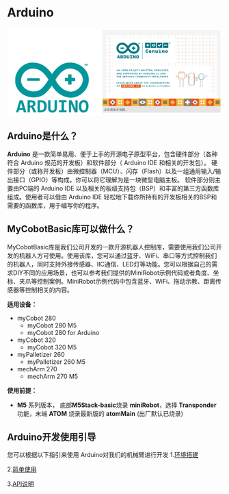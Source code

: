 # Arduino

![arduino](../../../resources\3-FunctionsAndApplications\6.developmentGuide\Arduino/ard-01.jpg)

## Arduino是什么？  

**Arduino** 是一款简单易用、便于上手的开源电子原型平台，包含硬件部分（各种符合 Arduino 规范的开发板）和软件部分（ Arduino IDE 和相关的开发包）。
硬件部分（或称开发板）由微控制器（MCU）、闪存（Flash）以及一组通用输入/输出接口（GPIO）等构成，你可以将它理解为是一块微型电脑主板。
软件部分则主要由PC端的 Arduino IDE 以及相关的板级支持包（BSP）和丰富的第三方函数库组成。使用者可以借由 Arduino IDE 轻松地下载你所持有的开发板相关的BSP和需要的函数库，用于编写你的程序。

## MyCobotBasic库可以做什么？
MyCobotBasic库是我们公司开发的一款开源机器人控制库，需要使用我们公司开发的机器人方可使用。使用该库，您可以通过蓝牙、WiFi、串口等方式控制我们的机器人，同时支持外接传感器、IIC通信、LED灯等功能。您可以根据自己的需求DIY不同的应用场景，也可以参考我们提供的MiniRobot示例代码或者角度、坐标、夹爪等控制案例。MiniRobot示例代码中包含蓝牙、WiFi、拖动示教、距离传感器等控制相关的内容。

**适用设备：**

- myCobot 280
  - myCobot 280 M5
  - myCobot 280 for Arduino <br>
- myCobot 320
  - myCobot 320 M5 <br>
- myPalletizer 260
  - myPalletizer 260 M5<br>
- mechArm 270
  - mechArm 270 M5<br>


**使用前提：**

- **M5** 系列版本， 底部**M5Stack-basic**烧录 **miniRobot**，选择 **Transponder** 功能，末端 **ATOM** 烧录最新版的 **atomMain** (出厂默认已烧录)



## Arduino开发使用引导

您可以根据以下指引来使用 Arduino对我们的机械臂进行开发
1.[环境搭建](./10.1-arduino_download.md)

2.[简单使用](./10.2-arduino_use.md)

3.[API说明](./10.3-api.md)
